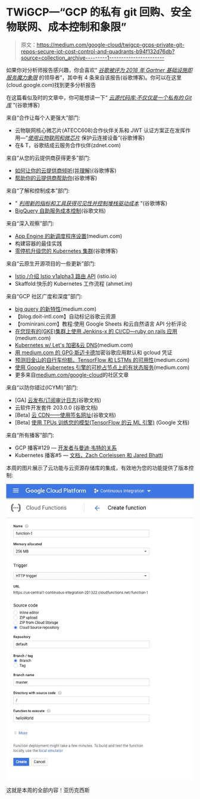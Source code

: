 # TWiGCP—“GCP 的私有 git 回购、安全物联网、成本控制和象限”

> 原文：<https://medium.com/google-cloud/twigcp-gcps-private-git-repos-secure-iot-cost-control-and-quadrants-b94f132d76db?source=collection_archive---------1----------------------->

如果你对分析师报告感兴趣，你会喜欢“ [*谷歌被评为 2018 年 Gartner 基础设施即服务魔力象限*](http://goo.gl/A1Z6fd) 的领导者”，其中有 4 条来自该报告(谷歌博客)。你可以在这里(cloud.google.com)找到更多分析报告

在这篇看似及时的文章中，你可能想读一下“ [*云源代码库:不仅仅是一个私有的 Git 库*](http://goo.gl/tn7ZwQ) ”(谷歌博客)

来自“合作让每个人更强大”部门:

*   云物联网核心微芯片(ATECC608)合作伙伴关系和 JWT 认证方案正在发挥作用—“[*使用云物联网和微芯片*](http://goo.gl/Jkh2Ds) 保护云连接设备”(谷歌博客)
*   在& T，谷歌结成云服务合作伙伴(zdnet.com)

来自“从您的云提供商获得更多”部门:

*   [如何让你的云提供商倾听(并理解)](http://goo.gl/ECftFe)(谷歌博客)
*   [帮助你的云提供商帮助你](http://goo.gl/R2pFEF)(谷歌博客)

来自“了解和控制成本”部门:

*   " [*利用新的指标和工具获得可见性并控制堆栈驱动成本*](http://goo.gl/EGxpJf) "(谷歌博客)
*   [BigQuery 自助服务成本控制](http://goo.gl/yegz9J)(谷歌文档)

来自“深入观察”部门:

*   [App Engine 的新调度程序设置](http://goo.gl/sJGFTf)(medium.com)
*   构建容器的最佳实践
*   [零停机升级您的 Kubernetes 集群](http://goo.gl/1xd74s)(谷歌博客)

来自“云原生开源项目的一些更新”部门:

*   [Istio /介绍 Istio v1alpha3 路由 API](http://goo.gl/fE1WRi) (istio.io)
*   Skaffold:快乐的 Kubernetes 工作流程 (ahmet.im)

来自“GCP 社区广度和深度”部门:

*   [big query 的新特性](http://goo.gl/U2KZgK)(medium.com)
*   【blog.doit-intl.com】自动标记谷歌云资源
*   【rominirani.com】教程:使用 Google Sheets 和云自然语言 API 分析评论
*   [在您现有的(GKE)集群上使用 Jenkins-x 的 CI/CD—ruby on rails 应用](http://goo.gl/kVCdM3)(medium.com)
*   [Kubernetes w/ Let's 加密&云 DNS](http://goo.gl/gXyXD1)(medium.com)
*   [用 medium.com 的 GPG·斯迈卡德](http://goo.gl/aAzczC)加密谷歌应用默认和 gcloud 凭证
*   [预测旧金山的自行车份额。TensorFlow 和 LSTMs 的可用性](http://goo.gl/zCLmcG)(medium.com)
*   [使用 Google Kubernetes 引擎的可抢占节点上的有状态服务](http://goo.gl/aJvoNg)(medium.com)
*   更多来自[medium.com/google-cloud](https://medium.com/google-cloud)的社区文章

来自“以防你错过(ICYMI)”部门:

*   [GA] [云发布/订阅审计日志](http://goo.gl/UzZ98N)(谷歌文档)
*   云软件开发套件 203.0.0 (谷歌文档)
*   [Beta] [云 CDN——使用签名网址](http://goo.gl/sv6RA2)(谷歌文档)
*   [Beta] [使用 TPUs 训练您的模型(TensorFlow 的云 ML 引擎)](http://goo.gl/jCtMvF) (Google 文档)

来自“所有播客”部门:

*   GCP 播客#129 — [开发者与曼迪·韦特的关系](http://goo.gl/hazXBo)
*   Kubernetes 播客#5 — [文档，Zach Corleissen 和 Jared Bhatti](http://goo.gl/5W14n4)

本周的图片展示了云功能与云资源存储库的集成，有效地为您的功能提供了版本控制:

![](img/de6cbdbe1b252a71f57f01be642f19d2.png)

这就是本周的全部内容！亚历克西斯